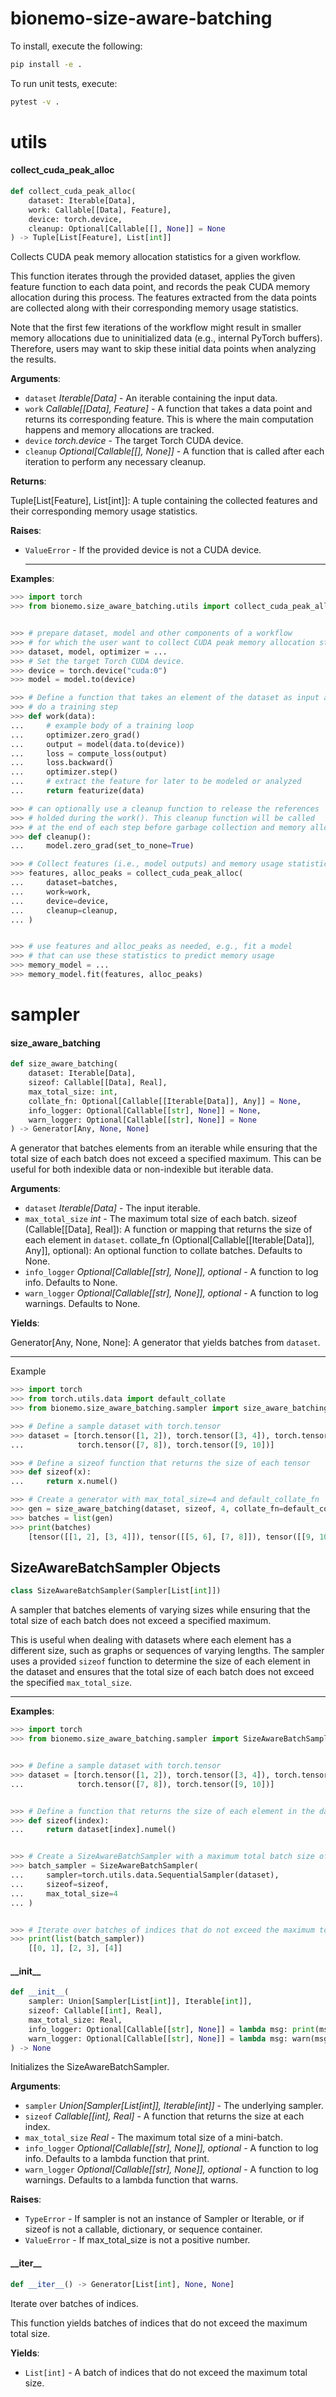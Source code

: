 # bionemo-size-aware-batching

To install, execute the following:
```bash
pip install -e .
```

To run unit tests, execute:
```bash
pytest -v .
```

<a id="utils"></a>

# utils

<a id="utils.collect_cuda_peak_alloc"></a>

#### collect\_cuda\_peak\_alloc

```python
def collect_cuda_peak_alloc(
    dataset: Iterable[Data],
    work: Callable[[Data], Feature],
    device: torch.device,
    cleanup: Optional[Callable[[], None]] = None
) -> Tuple[List[Feature], List[int]]
```

Collects CUDA peak memory allocation statistics for a given workflow.

This function iterates through the provided dataset, applies the given feature function to each data point,
and records the peak CUDA memory allocation during this process. The features extracted from the data points
are collected along with their corresponding memory usage statistics.

Note that the first few iterations of the workflow might result in smaller memory allocations due to uninitialized
data (e.g., internal PyTorch buffers). Therefore, users may want to skip these initial data points when analyzing the results.

**Arguments**:

- `dataset` _Iterable[Data]_ - An iterable containing the input data.
- `work` _Callable[[Data], Feature]_ - A function that takes a data point and returns its corresponding feature. This is where
  the main computation happens and memory allocations are tracked.
- `device` _torch.device_ - The target Torch CUDA device.
- `cleanup` _Optional[Callable[[], None]]_ - A function that is called after each iteration to perform any necessary cleanup.


**Returns**:

  Tuple[List[Feature], List[int]]: A tuple containing the collected features and their corresponding memory usage statistics.


**Raises**:

- `ValueError` - If the provided device is not a CUDA device.

  -------

**Examples**:


```python
>>> import torch
>>> from bionemo.size_aware_batching.utils import collect_cuda_peak_alloc


>>> # prepare dataset, model and other components of a workflow
>>> # for which the user want to collect CUDA peak memory allocation statistics
>>> dataset, model, optimizer = ...
>>> # Set the target Torch CUDA device.
>>> device = torch.device("cuda:0")
>>> model = model.to(device)

>>> # Define a function that takes an element of the dataset as input and
>>> # do a training step
>>> def work(data):
...     # example body of a training loop
...     optimizer.zero_grad()
...     output = model(data.to(device))
...     loss = compute_loss(output)
...     loss.backward()
...     optimizer.step()
...     # extract the feature for later to be modeled or analyzed
...     return featurize(data)

>>> # can optionally use a cleanup function to release the references
>>> # holded during the work(). This cleanup function will be called
>>> # at the end of each step before garbage collection and memory allocations measurement
>>> def cleanup():
...     model.zero_grad(set_to_none=True)

>>> # Collect features (i.e., model outputs) and memory usage statistics for the workflow.
>>> features, alloc_peaks = collect_cuda_peak_alloc(
...     dataset=batches,
...     work=work,
...     device=device,
...     cleanup=cleanup,
... )


>>> # use features and alloc_peaks as needed, e.g., fit a model
>>> # that can use these statistics to predict memory usage
>>> memory_model = ...
>>> memory_model.fit(features, alloc_peaks)
```

<a id="sampler"></a>

# sampler

<a id="sampler.size_aware_batching"></a>

#### size\_aware\_batching

```python
def size_aware_batching(
    dataset: Iterable[Data],
    sizeof: Callable[[Data], Real],
    max_total_size: int,
    collate_fn: Optional[Callable[[Iterable[Data]], Any]] = None,
    info_logger: Optional[Callable[[str], None]] = None,
    warn_logger: Optional[Callable[[str], None]] = None
) -> Generator[Any, None, None]
```

A generator that batches elements from an iterable while ensuring that the
total size of each batch does not exceed a specified maximum. This can be
useful for both indexible data or non-indexible but iterable data.

**Arguments**:

- `dataset` _Iterable[Data]_ - The input iterable.
- `max_total_size` _int_ - The maximum total size of each batch.
  sizeof (Callable[[Data], Real]):
  A function or mapping that returns the size of each element in `dataset`.
  collate_fn (Optional[Callable[[Iterable[Data]], Any]], optional):
  An optional function to collate batches. Defaults to None.
- `info_logger` _Optional[Callable[[str], None]], optional_ - A function to log info.
  Defaults to None.
- `warn_logger` _Optional[Callable[[str], None]], optional_ - A function to log warnings.
  Defaults to None.


**Yields**:

  Generator[Any, None, None]: A generator that yields batches from `dataset`.

  -------
  Example

```python
>>> import torch
>>> from torch.utils.data import default_collate
>>> from bionemo.size_aware_batching.sampler import size_aware_batching

>>> # Define a sample dataset with torch.tensor
>>> dataset = [torch.tensor([1, 2]), torch.tensor([3, 4]), torch.tensor([5, 6]),
...            torch.tensor([7, 8]), torch.tensor([9, 10])]

>>> # Define a sizeof function that returns the size of each tensor
>>> def sizeof(x):
...     return x.numel()

>>> # Create a generator with max_total_size=4 and default_collate_fn
>>> gen = size_aware_batching(dataset, sizeof, 4, collate_fn=default_collate)
>>> batches = list(gen)
>>> print(batches)
    [tensor([[1, 2], [3, 4]]), tensor([[5, 6], [7, 8]]), tensor([[9, 10]])]
```

<a id="sampler.SizeAwareBatchSampler"></a>

## SizeAwareBatchSampler Objects

```python
class SizeAwareBatchSampler(Sampler[List[int]])
```

A sampler that batches elements of varying sizes while ensuring
that the total size of each batch does not exceed a specified maximum.

This is useful when dealing with datasets where each element has a
different size, such as graphs or sequences of varying lengths.
The sampler uses a provided `sizeof` function to determine the size
of each element in the dataset and ensures that the total size of
each batch does not exceed the specified `max_total_size`.

---------

**Examples**:


```python
>>> import torch
>>> from bionemo.size_aware_batching.sampler import SizeAwareBatchSampler


>>> # Define a sample dataset with torch.tensor
>>> dataset = [torch.tensor([1, 2]), torch.tensor([3, 4]), torch.tensor([5, 6]),
...            torch.tensor([7, 8]), torch.tensor([9, 10])]


>>> # Define a function that returns the size of each element in the dataset.
>>> def sizeof(index):
...     return dataset[index].numel()


>>> # Create a SizeAwareBatchSampler with a maximum total batch size of 10.
>>> batch_sampler = SizeAwareBatchSampler(
...     sampler=torch.utils.data.SequentialSampler(dataset),
...     sizeof=sizeof,
...     max_total_size=4
... )


>>> # Iterate over batches of indices that do not exceed the maximum total size.
>>> print(list(batch_sampler))
    [[0, 1], [2, 3], [4]]
```

<a id="sampler.SizeAwareBatchSampler.__init__"></a>

#### \_\_init\_\_

```python
def __init__(
    sampler: Union[Sampler[List[int]], Iterable[int]],
    sizeof: Callable[[int], Real],
    max_total_size: Real,
    info_logger: Optional[Callable[[str], None]] = lambda msg: print(msg),
    warn_logger: Optional[Callable[[str], None]] = lambda msg: warn(msg)
) -> None
```

Initializes the SizeAwareBatchSampler.

**Arguments**:

- `sampler` _Union[Sampler[List[int]], Iterable[int]]_ - The underlying sampler.
- `sizeof` _Callable[[int], Real]_ - A function that returns the size at each index.
- `max_total_size` _Real_ - The maximum total size of a mini-batch.
- `info_logger` _Optional[Callable[[str], None]], optional_ - A function to log info.
  Defaults to a lambda function that print.
- `warn_logger` _Optional[Callable[[str], None]], optional_ - A function to log warnings.
  Defaults to a lambda function that warns.


**Raises**:

- `TypeError` - If sampler is not an instance of Sampler or Iterable, or if sizeof is not a callable, dictionary, or sequence container.
- `ValueError` - If max_total_size is not a positive number.

<a id="sampler.SizeAwareBatchSampler.__iter__"></a>

#### \_\_iter\_\_

```python
def __iter__() -> Generator[List[int], None, None]
```

Iterate over batches of indices.

This function yields batches of indices that do not exceed the maximum total size.

**Yields**:

- `List[int]` - A batch of indices that do not exceed the maximum total size.
